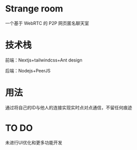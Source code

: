# Strange room

一个基于 WebRTC 的 P2P 网页匿名聊天室

# 技术栈

前端：Nextjs+tailwindcss+Ant design

后端：Nodejs+PeerJS

# 用法

通过将自己的ID与他人的连接实现实时点对点通信，不留任何痕迹

# TO DO

未进行UI优化和更多功能开发
